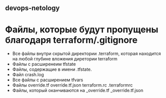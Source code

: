 ## devops-netology

# Файлы, которые будут пропущены благодаря terraform/.gitignore

- Все файлы внутри скрытой директории .terraform, которая находится на любой глубине вложения диретории terraform
- Файлы с расширенеим tfstate
- Файлы, содержащие в имени .tfstate.
- Файл crash.log
- Все файлы с расширением tfvars
- Файлы override.tf override.tf.json terraform.rc .terraformrc
- Файлы, который оканчиваются на _override.tf _override.tf.json
